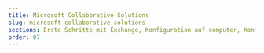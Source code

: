 ```yaml
---
title: Microsoft Collaborative Solutions
slug: microsoft-collaborative-solutions
sections: Erste Schritte mit Exchange, Konfiguration auf computer, Konfiguration auf Smartphone/Tablet, Account-Migration, Exchange Account-Funktionen, Outlook Web App (OWA), Troubleshooting, Office, SharePoint
order: 07 
---
```

